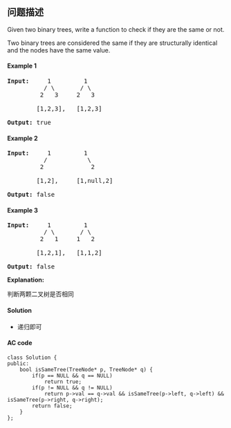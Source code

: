 ## 问题描述

Given two binary trees, write a function to check if they are the same or not.</br>

Two binary trees are considered the same if they are structurally identical and the nodes have the same value.
#### Example 1
<pre><strong>Input:</strong>     1         1
          / \       / \
         2   3     2   3

        [1,2,3],   [1,2,3]

<strong>Output:</strong> true
</pre>
#### Example 2
<pre><strong>Input:</strong>     1         1
          /           \
         2             2

        [1,2],     [1,null,2]

<strong>Output:</strong> false
</pre>
#### Example 3
<pre><strong>Input:</strong>     1         1
          / \       / \
         2   1     1   2

        [1,2,1],   [1,1,2]

<strong>Output:</strong> false
</pre>

__Explanation:__<br>

判断两颗二叉树是否相同

#### Solution

* 递归即可

#### AC code

```
class Solution {
public:
    bool isSameTree(TreeNode* p, TreeNode* q) {
        if(p == NULL && q == NULL)
            return true;
        if(p != NULL && q != NULL)
            return p->val == q->val && isSameTree(p->left, q->left) && isSameTree(p->right, q->right);
        return false;
    }
};
```